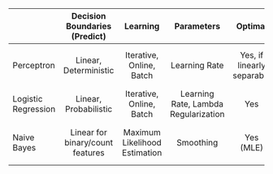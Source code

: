 |             | Decision Boundaries (Predict) | Learning | Parameters | Optimal | Variants | Efficient? | Regularization |
| ----------- | :-------------------: | :-------:  | :----------: | :-------: | :-------: | :------: | :------: |
| Perceptron  | Linear, Deterministic | Iterative, Online, Batch | Learning Rate | Yes, if linearly separable | Voted, Average | Relatively in -> Learning, Prediction | Yes -> reduce weights to minimize overfitting |
| Logistic Regression | Linear, Probabilistic | Iterative, Online, Batch | Learning Rate, Lambda Regularization | Yes | Negative Log Likelihood | Similar to Perceptron | Yes -> using lambda parameter |
| Naive Bayes | Linear for binary/count features | Maximum Likelihood Estimation | Smoothing | Yes (MLE) | Very -> Single scan of data | |
